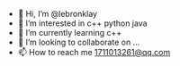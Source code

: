 - 👋 Hi, I’m @lebronklay
- 👀 I’m interested in c++ python java
- 🌱 I’m currently learning c++
- 💞️ I’m looking to collaborate on ...
- 📫 How to reach me 1711013261@qq.com

<!---
lebronklay/lebronklay is a ✨ special ✨ repository because its `README.md` (this file) appears on your GitHub profile.
You can click the Preview link to take a look at your changes.
--->
